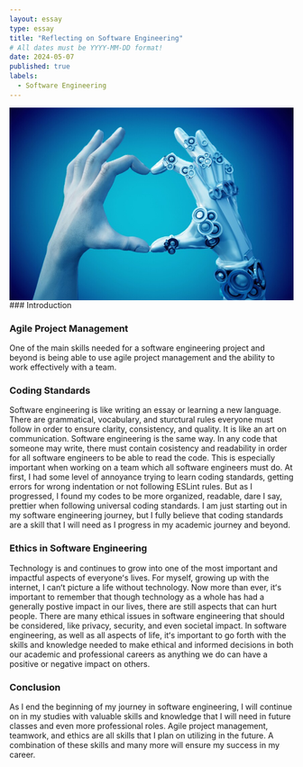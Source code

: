 ```yaml
---
layout: essay
type: essay
title: "Reflecting on Software Engineering"
# All dates must be YYYY-MM-DD format!
date: 2024-05-07
published: true
labels:
  - Software Engineering
---
```


<img width="600px" class="rounded float-start pe-4" style="float: left" src="../img/ArtificialIntelligence.jpg"> 
### Introduction

### Agile Project Management
One of the main skills needed for a software engineering project and beyond is being able to use agile project management and the ability to work effectively with a team. 

### Coding Standards
Software engineering is like writing an essay or learning a new language. There are grammatical, vocabulary, and sturctural rules everyone must follow in order to ensure clarity, consistency, and quality. It is like an art on communication. Software engineering is the same way. In any code that someone may write, there must contain cosistency and readability in order for all software engineers to be able to read the code. This is especially important when working on a team which all software engineers must do. At first, I had some level of annoyance trying to learn coding standards, getting errors for wrong indentation or not following ESLint rules. But as I progressed, I found my codes to be more organized, readable, dare I say, prettier when following universal coding standards. I am just starting out in my software engineering journey, but I fully believe that coding standards are a skill that I will need as I progress in my academic journey and beyond. 

### Ethics in Software Engineering
Technology is and continues to grow into one of the most important and impactful aspects of everyoneʻs lives. For myself, growing up with the internet, I canʻt picture a life without technology. Now more than ever, itʻs important to remember that though technology as a whole has had a generally postive impact in our lives, there are still aspects that can hurt people. There are many ethical issues in software engineering that should be considered, like privacy, security, and even societal impact. In software engineering, as well as all aspects of life, itʻs important to go forth with the skills and knowledge needed to make ethical and informed decisions in both our academic and professional careers as anything we do can have a positive or negative impact on others. 

### Conclusion
As I end the beginning of my journey in software engineering, I will continue on in my studies with valuable skills and knowledge that I will need in future classes and even more professional roles. Agile project management, teamwork, and ethics are all skills that I plan on utilizing in the future. A combination of these skills and many more will ensure my success in my career. 
